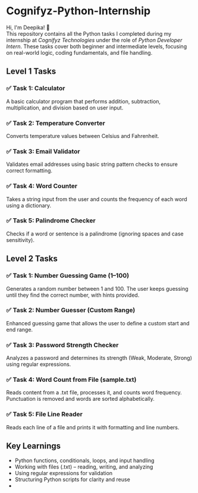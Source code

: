 # Cognifyz-Python-Internship
Hi, I'm Deepika! 👋  
This repository contains all the Python tasks I completed during my internship at *Cognifyz Technologies* under the role of *Python Developer Intern*. 
These tasks cover both beginner and intermediate levels, focusing on real-world logic, coding fundamentals, and file handling.


##  Level 1 Tasks

### ✅ Task 1: Calculator
A basic calculator program that performs addition, subtraction, multiplication, and division based on user input.

### ✅ Task 2: Temperature Converter
Converts temperature values between Celsius and Fahrenheit.

### ✅ Task 3: Email Validator
Validates email addresses using basic string pattern checks to ensure correct formatting.

### ✅ Task 4: Word Counter
Takes a string input from the user and counts the frequency of each word using a dictionary.

### ✅ Task 5: Palindrome Checker
Checks if a word or sentence is a palindrome (ignoring spaces and case sensitivity).


##  Level 2 Tasks

### ✅ Task 1: Number Guessing Game (1–100)
Generates a random number between 1 and 100. The user keeps guessing until they find the correct number, with hints provided.

### ✅ Task 2: Number Guesser (Custom Range)
Enhanced guessing game that allows the user to define a custom start and end range.

### ✅ Task 3: Password Strength Checker
Analyzes a password and determines its strength (Weak, Moderate, Strong) using regular expressions.

### ✅ Task 4: Word Count from File (sample.txt)
Reads content from a .txt file, processes it, and counts word frequency. Punctuation is removed and words are sorted alphabetically.

### ✅ Task 5: File Line Reader
Reads each line of a file and prints it with formatting and line numbers.

## Key Learnings
- Python functions, conditionals, loops, and input handling
- Working with files (.txt) – reading, writing, and analyzing
- Using regular expressions for validation
- Structuring Python scripts for clarity and reuse
-
